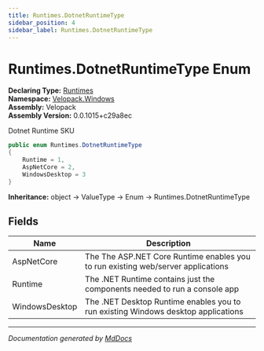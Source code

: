 ```yaml
---
title: Runtimes.DotnetRuntimeType
sidebar_position: 4
sidebar_label: Runtimes.DotnetRuntimeType
---
```

<!--  
  <auto-generated>   
    The contents of this file were generated by a tool.  
    Changes to this file may be list if the file is regenerated  
  </auto-generated>   
-->

# Runtimes.DotnetRuntimeType Enum

**Declaring Type:** [Runtimes](../index.md)  
**Namespace:** [Velopack.Windows](../../index.md)  
**Assembly:** Velopack  
**Assembly Version:** 0.0.1015+c29a8ec

 Dotnet Runtime SKU 

```csharp
public enum Runtimes.DotnetRuntimeType
{
    Runtime = 1,
    AspNetCore = 2,
    WindowsDesktop = 3
}
```

**Inheritance:** object → ValueType → Enum → Runtimes.DotnetRuntimeType

## Fields

| Name           | Description                                                                         |
| -------------- | ----------------------------------------------------------------------------------- |
| AspNetCore     |  The The ASP.NET Core Runtime enables you to run existing web\/server applications  |
| Runtime        |  The .NET Runtime contains just the components needed to run a console app          |
| WindowsDesktop |  The .NET Desktop Runtime enables you to run existing Windows desktop applications  |

___

*Documentation generated by [MdDocs](https://github.com/ap0llo/mddocs)*
